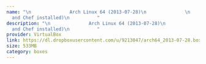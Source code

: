 ```yaml
---
name: "\n              Arch Linux 64 (2013-07-28)\n              \n              (Puppet
  and Chef installed)\n          "
description: "\n              Arch Linux 64 (2013-07-28)\n              <br>\n              (Puppet
  and Chef installed)\n          "
provider: VirtualBox
link: https://dl.dropboxusercontent.com/u/9213047/arch64_2013-07-28.box
size: 533MB
category: boxes
---
```

